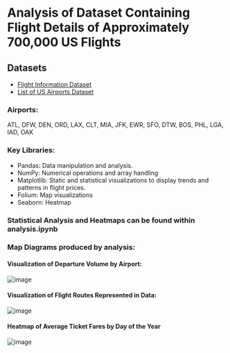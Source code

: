 # Analysis of Dataset Containing Flight Details of Approximately 700,000 US Flights

## Datasets

- [Flight Information Dataset](https://www.kaggle.com/datasets/dilwong/flightprices)
- [List of US Airports Dataset](https://www.kaggle.com/datasets/aravindram11/list-of-us-airports)

### Airports:

ATL, DFW, DEN, ORD, LAX, CLT, MIA, JFK, EWR, SFO, DTW, BOS, PHL, LGA, IAD, OAK

### Key Libraries:

- Pandas: Data manipulation and analysis.
- NumPy: Numerical operations and array handling
- Matplotlib: Static and statistical visualizations to display trends and patterns in flight prices.
- Folium: Map visualizations
- Seaborn: Heatmap

### Statistical Analysis and Heatmaps can be found within analysis.ipynb

### Map Diagrams produced by analysis:

#### Visualization of Departure Volume by Airport:

![image](https://github.com/user-attachments/assets/fa6cb6ca-c2af-4040-895d-36d57eab7d86)

#### Visualization of Flight Routes Represented in Data:

![image](https://github.com/user-attachments/assets/5dfbd35e-80b6-4c64-9d9f-ab7cf323653c)

#### Heatmap of Average Ticket Fares by Day of the Year

![image](https://github.com/user-attachments/assets/b755d77e-b53f-4fee-b81e-4a43a83fb312)

